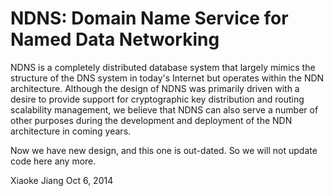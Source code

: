 NDNS: Domain Name Service for Named Data Networking
===================================================

NDNS is a completely distributed database system that largely mimics the structure of the
DNS system in today's Internet but operates within the NDN architecture.  Although the
design of NDNS was primarily driven with a desire to provide support for cryptographic key
distribution and routing scalability management, we believe that NDNS can also serve a
number of other purposes during the development and deployment of the NDN architecture in
coming years.



Now we have new design, and this one is out-dated. So we will not update code here any more.

   Xiaoke Jiang
   Oct 6, 2014
